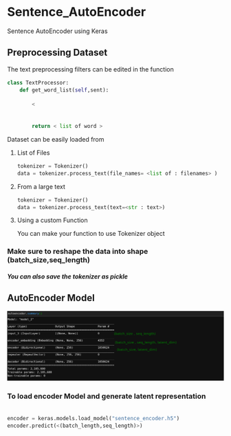 # Sentence_AutoEncoder
Sentence AutoEncoder using Keras

## Preprocessing Dataset

The text preprocessing filters can be edited in the function 

```python
class TextProcessor:
    def get_word_list(self,sent):

        < 
            

        return < list of word >

```


Dataset can be easily loaded from 

1. List of Files

    ```python
    tokenizer = Tokenizer()
    data = tokenizer.process_text(file_names= <list of : filenames> )

    ```
2. From a large text

    ```python
    tokenizer = Tokenizer()
    data = tokenizer.process_text(text=<str : text>)
    ```

3. Using a custom Function

    You can make your function to use Tokenizer object


### Make sure to reshape the data into shape (batch_size,seq_length)
##### You can also save the tokenizer as pickle 

## AutoEncoder Model

![](./model_summary.png)

### To load encoder Model and generate latent representation

```python

encoder = keras.models.load_model("sentence_encoder.h5")
encoder.predict(<(batch_length,seq_length)>)

```


